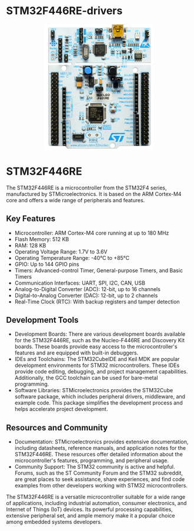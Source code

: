 # STM32F446RE-drivers

<p align="center">
  <img src="stm32f446re.png" alt="STM32F446RE" width="300">
</p>

# STM32F446RE

The STM32F446RE is a microcontroller from the STM32F4 series, manufactured by STMicroelectronics. It is based on the ARM Cortex-M4 core and offers a wide range of peripherals and features.

## Key Features

- Microcontroller: ARM Cortex-M4 core running at up to 180 MHz
- Flash Memory: 512 KB
- RAM: 128 KB
- Operating Voltage Range: 1.7V to 3.6V
- Operating Temperature Range: -40°C to +85°C
- GPIO: Up to 144 GPIO pins
- Timers: Advanced-control Timer, General-purpose Timers, and Basic Timers
- Communication Interfaces: UART, SPI, I2C, CAN, USB
- Analog-to-Digital Converter (ADC): 12-bit, up to 16 channels
- Digital-to-Analog Converter (DAC): 12-bit, up to 2 channels
- Real-Time Clock (RTC): With backup registers and tamper detection

## Development Tools

- Development Boards: There are various development boards available for the STM32F446RE, such as the Nucleo-F446RE and Discovery Kit boards. These boards provide easy access to the microcontroller's features and are equipped with built-in debuggers.
- IDEs and Toolchains: The STM32CubeIDE and Keil MDK are popular development environments for STM32 microcontrollers. These IDEs provide code editing, debugging, and project management capabilities. Additionally, the GCC toolchain can be used for bare-metal programming.
- Software Libraries: STMicroelectronics provides the STM32Cube software package, which includes peripheral drivers, middleware, and example code. This package simplifies the development process and helps accelerate project development.

## Resources and Community

- Documentation: STMicroelectronics provides extensive documentation, including datasheets, reference manuals, and application notes for the STM32F446RE. These resources offer detailed information about the microcontroller's features, programming, and peripheral usage.
- Community Support: The STM32 community is active and helpful. Forums, such as the ST Community Forum and the STM32 subreddit, are great places to seek assistance, share experiences, and find code examples from other developers working with STM32 microcontrollers.

The STM32F446RE is a versatile microcontroller suitable for a wide range of applications, including industrial automation, consumer electronics, and Internet of Things (IoT) devices. Its powerful processing capabilities, extensive peripheral set, and ample memory make it a popular choice among embedded systems developers.
